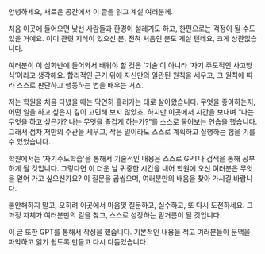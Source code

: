 안녕하세요, 새로운 공간에서 이 글을 읽고 계실 여러분께.

처음 이곳에 들어오면 낯선 사람들과 환경이 설레기도 하고, 한편으로는 걱정이 될 수도 있을 거예요. 
이미 관련 지식이 있으신 분, 전혀 처음인 분도 계실 텐데요, 크게 상관없습니다.

여러분이 이 심화반에 들어와서 배워야 할 것은 ‘기술’이 아니라 ‘자기 주도적인 사고방식’이라고 생각해요. 
합리적인 근거 위에 자신만의 일관된 원칙을 세우고, 그 원칙에 따라 스스로 판단하고 행동하는 법을 배우는 거죠.

저는 학원을 처음 다녔을 때는 막연히 흘러가는 대로 살아왔습니다. 
무엇을 좋아하는지, 어떤 일을 하고 싶은지 깊이 고민해 보지 않았죠. 
하지만 이곳에서 시간을 보내며 “나는 무엇을 하고 싶은가? 나는 무엇을 즐겁게 하는가?”를 스스로 물어보는 연습을 했습니다. 
그래서 점차 저만의 주관을 세우고, 작은 일이라도 스스로 계획하고 실행하는 힘을 기를 수 있었습니다.

학원에서는 '자기주도학습'을 통해서 기술적인 내용은 스스로 GPT나 검색을 통해 공부하게 될 것입니다.
그렇다면 이 더운 날 귀중한 시간을 내어 학원에 오신 여러분은 무엇을 얻어 가고 싶으신가요?
이 질문을 곱씹으며, 여러분만의 배움을 찾아 가시길 바랍니다.

불안해하지 말고, 오히려 이곳에서 마음껏 질문하고, 실수하고, 또 다시 도전하세요. 그 과정 자체가 여러분만의 길을 찾고, 스스로 성장하는 밑거름이 될 것입니다.

이 글 또한 GPT를 통해서 작성을 했습니다.
기본적인 내용을 적고 여러분들이 문맥을 파악하고 읽기 쉽도록 만들고 다시 다듬었습니다.